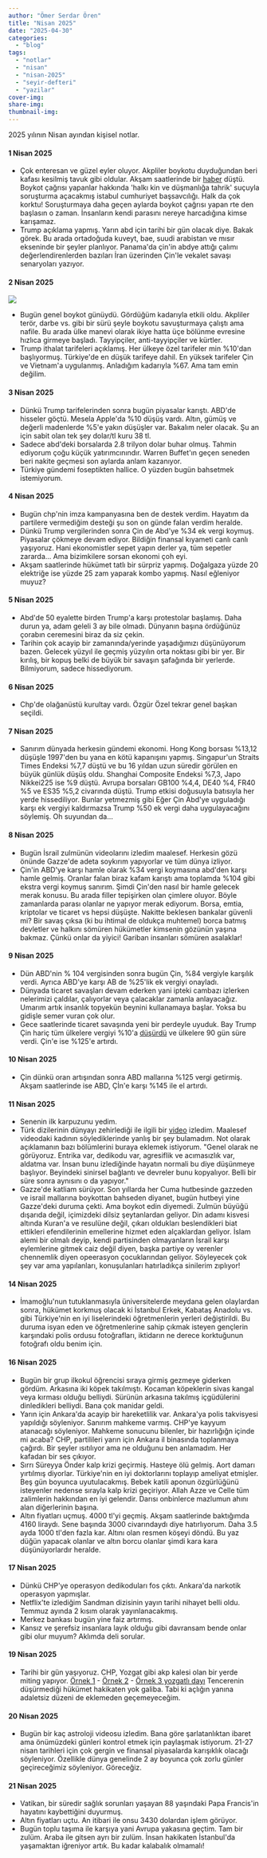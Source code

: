 ```yaml
---
author: "Ömer Serdar Ören"
title: "Nisan 2025"
date: "2025-04-30"
categories: 
  - "blog"
tags: 
  - "notlar"
  - "nisan"
  - "nisan-2025"
  - "seyir-defteri"
  - "yazilar"
cover-img: 
share-img: 
thumbnail-img: 
---
```


2025 yılının Nisan ayından kişisel notlar.

#### 1 Nisan 2025

- Çok enteresan ve güzel eyler oluyor. Akpliler boykotu duyduğundan beri kafası kesilmiş tavuk gibi oldular. Akşam saatlerinde bir [haber](https://x.com/gazetesozcu/status/1907128434301821297) düştü. Boykot çağrısı yapanlar hakkında 'halkı kin ve düşmanlığa tahrik' suçuyla soruşturma açacakmış istabul cumhuriyet başsavcılığı. Halk da çok korktu! Soruşturmaya daha geçen aylarda boykot çağrısı yapan rte den başlasın o zaman. İnsanların kendi parasını nereye harcadığına kimse karışamaz.
- Trump açıklama yapmış. Yarın abd için tarihi bir gün olacak diye. Bakak görek. Bu arada ortadoğuda kuveyt, bae, suudi arabistan ve mısır ekseninde bir şeyler planlıyor. Panama'da çin'in abdye attığı çalımı değerlendirenlerden bazıları İran üzerinden Çin'le vekalet savaşı senaryoları yazıyor.

#### 2 Nisan 2025

![](/assets/img/2025/04/2-nisan-2025-genel-boykot-afis-duyuru.jpg)

- Bugün genel boykot günüydü. Gördüğüm kadarıyla etkili oldu. Akpliler terör, darbe vs. gibi bir sürü şeyle boykotu savuşturmaya çalıştı ama nafile. Bu arada ülke manevi olarak ikiye hatta üçe bölünme evresine hızlıca girmeye başladı. Tayyipçiler, anti-tayyipçiler ve kürtler.
- Trump ithalat tarifeleri açıklamış. Her ülkeye özel tarifeler min %10'dan başlıyormuş. Türkiye'de en düşük tarifeye dahil. En yüksek tarifeler Çin ve Vietnam'a uygulanmış. Anladığım kadarıyla %67. Ama tam emin değilim.

#### 3 Nisan 2025

- Dünkü Trump tarifelerinden sonra bugün piyasalar karıştı. ABD'de hisseler göçtü. Mesela Apple'da %10 düşüş vardı. Altın, gümüş ve değerli madenlerde %5'e yakın düşüşler var. Bakalım neler olacak. Şu an için sabit olan tek şey dolar/tl kuru 38 tl.
- Sadece abd'deki borsalarda 2.8 trilyon dolar buhar olmuş. Tahmin ediyorum çoğu küçük yatırımcınındır. Warren Buffet'ın geçen seneden beri nakite geçmesi son aylarda anlam kazanıyor.
- Türkiye gündemi foseptikten hallice. O yüzden bugün bahsetmek istemiyorum.

#### 4 Nisan 2025

- Bugün chp'nin imza kampanyasına ben de destek verdim. Hayatım da partilere vermediğim desteği şu son on günde falan verdim heralde.
- Dünkü Trump vergilerinden sonra Çin de Abd'ye %34 ek vergi koymuş. Piyasalar çökmeye devam ediyor. Bildiğin finansal kıyameti canlı canlı yaşıyoruz. Hani ekonomistler sepet yapın derler ya, tüm sepetler zararda... Ama bizimkilere sorsan ekonomi çoh eyi.
- Akşam saatlerinde hükümet tatlı bir sürpriz yapmış. Doğalgaza yüzde 20 elektriğe ise yüzde 25 zam yaparak kombo yapmış. Nasıl eğleniyor muyuz?

#### 5 Nisan 2025

- Abd'de 50 eyalette birden Trump'a karşı protestolar başlamış. Daha durun ya, adam geleli 3 ay bile olmadı. Dünyanın başına ördüğünüz çorabın ceremesini biraz da siz çekin.
- Tarihin çok acayip bir zamanında/yerinde yaşadığımızı düşünüyorum bazen. Gelecek yüzyıl ile geçmiş yüzyılın orta noktası gibi bir yer. Bir kırılış, bir kopuş belki de büyük bir savaşın şafağında bir yerlerde. Bilmiyorum, sadece hissediyorum.

#### 6 Nisan 2025

- Chp'de olağanüstü kurultay vardı. Özgür Özel tekrar genel başkan seçildi.

#### 7 Nisan 2025

- Sanırım dünyada herkesin gündemi ekonomi. Hong Kong borsası %13,12 düşüşle 1997'den bu yana en kötü kapanışını yapmış. Singapur'un Straits Times Endeksi %7,7 düştü ve bu 16 yıldan uzun süredir görülen en büyük günlük düşüş oldu. Shanghai Composite Endeksi %7,3, Japo Nikkei225 ise %9 düştü. Avrupa borsaları GB100 %4,4, DE40 %4, FR40 %5 ve ES35 %5,2 civarında düştü.  Trump etkisi doğusuyla batısıyla her yerde hissediliyor. Bunlar yetmezmiş gibi Eğer Çin Abd'ye uyguladığı karşı ek vergiyi kaldırmazsa Trump %50 ek vergi daha uygulayacağını söylemiş. Oh suyundan da...

#### 8 Nisan 2025

- Bugün İsrail zulmünün videolarını izledim maalesef. Herkesin gözü önünde Gazze'de adeta soykırım yapıyorlar ve tüm dünya izliyor.
- Çin'in ABD'ye karşı hamle olarak %34 vergi koymasına abd'den karşı hamle gelmiş. Oranlar falan biraz kafam karıştı ama toplamda %104 gibi ekstra vergi koymuş sanırım. Şimdi Çin'den nasıl bir hamle gelecek merak konusu. Bu arada filler tepişirken olan çimlere oluyor. Böyle zamanlarda parası olanlar ne yapıyor merak ediyorum. Borsa, emtia, kriptolar ve ticaret vs hepsi düşüşte. Nakitte beklesen bankalar güvenli mi? Bir savaş çıksa (ki bu ihtimal de oldukça muhtemel) borca batmış devletler ve halkını sömüren hükümetler kimsenin gözünün yaşına bakmaz. Çünkü onlar da yiyici! Gariban insanları sömüren asalaklar!

#### 9 Nisan 2025

- Dün ABD'nin % 104 vergisinden sonra bugün Çin, %84 vergiyle karşılık verdi. Ayrıca ABD'ye karşı AB de %25'lik ek vergiyi onayladı.
- Dünyada ticaret savaşları devam ederken yani ipteki cambazı izlerken nelerimizi çaldılar, çalıyorlar veya çalacaklar zamanla anlayacağız. Umarım artık insanlık topyekün beynini kullanamaya başlar. Yoksa bu gidişle semer vuran çok olur.
- Gece saatlerinde ticaret savaşında yeni bir perdeyle uyuduk. Bay Trump Çin hariç tüm ülkelere vergiyi %10'a [düşürdü](https://www.bbc.com/turkce/articles/cwy0jdgpyy9o) ve ülkelere 90 gün süre verdi. Çin'e ise %125'e artırdı.

#### 10 Nisan 2025

- Çin dünkü oran artışından sonra ABD mallarına %125 vergi getirmiş. Akşam saatlerinde ise ABD, Çİn'e karşı %145 ile el artırdı.

#### 11 Nisan 2025

- Senenin ilk karpuzunu yedim.
- Türk dizilerinin dünyayı zehirlediği ile ilgili bir [video](https://x.com/DNgercegi/status/1910614564288287091) izledim. Maalesef videodaki kadının söylediklerinde yanlış bir şey bulamadım. Not olarak açıklamanın bazı bölümlerini buraya eklemek istiyorum. "Genel olarak ne görüyoruz. Entrika var, dedikodu var, agresiflik ve acımasızlık var, aldatma var. İnsan bunu izlediğinde hayatın normali bu diye düşünmeye başlıyor. Beyindeki sinirsel bağlantı ve devreler bunu kopyalıyor. Belli bir süre sonra aynısını o da yapıyor."
- Gazze'de katliam sürüyor. Son yıllarda her Cuma hutbesinde gazzeden ve israil mallarına boykottan bahseden diyanet, bugün hutbeyi yine Gazze'deki duruma çekti. Ama boykot edin diyemedi. Zulmün büyüğü dışarıda değil, içimizdeki dilsiz şeytanlardan geliyor. Din adamı kisvesi altında Kuran'a ve resulüne değil, çıkarı oldukları beslendikleri biat ettikleri efendilerinin emellerine hizmet eden alçaklardan geliyor. İslam alemi bir olmalı deyip, kendi partisinden olmayanların İsrail karşı eylemlerine gitmek caiz değil diyen, başka partiye oy verenler chennemlik diyen opeerasyon çocuklarından geliyor. Söyleyecek çok şey var ama yapılanları, konuşulanları hatırladıkça sinilerim zıplıyor!

#### 14 Nisan 2025

- İmamoğlu'nun tutuklanmasıyla üniversitelerde meydana gelen olaylardan sonra, hükümet korkmuş olacak ki İstanbul Erkek, Kabataş Anadolu vs. gibi Türkiye'nin en iyi liselerindeki öğretmenlerin yerleri değiştirildi. Bu duruma isyan eden ve öğretmenlerine sahip çıkmak isteyen gençlerin karşındaki polis ordusu fotoğrafları, iktidarın ne derece korktuğunun fotoğrafı oldu benim için.

#### 16 Nisan 2025

- Bugün bir grup ilkokul öğrencisi sıraya girmiş gezmeye giderken gördüm. Arkasına iki köpek takılmıştı. Kocaman köpeklerin sivas kangal veya kırması olduğu belliydi. Sürünün arkasına takılmış içgüdülerini dinledikleri belliydi. Bana çok manidar geldi.
- Yarın için Ankara'da acayip bir hareketlilik var. Ankara'ya polis takvisyesi yapıldığı söyleniyor. Sanırım mahkeme varmış. CHP'ye kayyum atanacağı söyleniyor. Mahkeme sonucunu bilenler, bir hazırlığığn içinde mi acaba? CHP, partilileri yarın için Ankara il binasında toplanmaya çağırdı. Bir şeyler ısıtılıyor ama ne olduğunu ben anlamadım. Her kafadan bir ses çıkıyor.
- Sırrı Süreyya Önder kalp krizi geçirmiş. Hasteye ölü gelmiş. Aort damarı yırtılmış diyorlar. Türkiye'nin en iyi doktorlarını toplayıp ameliyat etmişler. Beş gün boyunca uyutulacakmış. Bebek katili aponun özgürlüğünü isteyenler nedense sırayla kalp krizi geçiriyor. Allah Azze ve Celle tüm zalimlerin hakkından en iyi gelendir. Darısı onbinlerce mazlumun ahını alan diğerlerinin başına.
- Altın fiyatları uçmuş. 4000 tl'yi geçmiş. Akşam saatlerinde baktığımda 4160 liraydı. Sene başında 3000 civarındaydı diye hatırlıyorum. Daha 3.5 ayda 1000 tl'den fazla kar. Altını olan resmen köşeyi döndü. Bu yaz düğün yapacak olanlar ve altın borcu olanlar şimdi kara kara düşünüyorlardır heralde.

#### 17 Nisan 2025

- Dünkü CHP'ye operasyon dedikoduları fos çıktı. Ankara'da narkotik operasyon yapmışlar.
- Netflix'te izlediğim Sandman dizisinin yayın tarihi nihayet belli oldu. Temmuz ayında 2 kısım olarak yayınlanacakmış.
- Merkez bankası bugün yine faiz artırmış.
- Kansız ve şerefsiz insanlara layık olduğu gibi davransam bende onlar gibi olur muyum? Aklımda deli sorular.

#### 19 Nisan 2025

- Tarihi bir gün yaşıyoruz. CHP, Yozgat gibi akp kalesi olan bir yerde miting yapıyor. [Örnek 1](https://x.com/ibrahim_ozkan61/status/1913538970341847527) - [Örnek 2](https://x.com/solcugazete60/status/1913560089996267750) - [Örnek 3 yozgatlı dayı](https://x.com/msamedsavas/status/1913573173108318528) Tencerenin düşürmediği hükümet hakikaten yok galiba. Tabi ki açlığın yanına adaletsiz düzeni de eklemeden geçemeyeceğim.

#### 20 Nisan 2025

- Bugün bir kaç astroloji videosu izledim. Bana göre şarlatanlıktan ibaret ama önümüzdeki günleri kontrol etmek için paylaşmak istiyorum. 21-27 nisan tarihleri için çok gergin ve finansal piyasalarda karışıklık olacağı söyleniyor. Özellikle dünya genelinde 2 ay boyunca çok zorlu günler geçireceğimiz söyleniyor. Göreceğiz.

#### 21 Nisan 2025

- Vatikan, bir süredir sağlık sorunları yaşayan 88 yaşındaki Papa Francis'in hayatını kaybettiğini duyurmuş.
- Altın fiyatları uçtu. An itibari ile onsu 3430 dolardan işlem görüyor.
- Bugün toplu taşıma ile karşıya yani Avrupa yakasına geçtim. Tam bir zulüm. Araba ile gitsen ayrı bir zulüm. İnsan hakikaten İstanbul'da yaşamaktan iğreniyor artık. Bu kadar kalabalık olmamalı!

